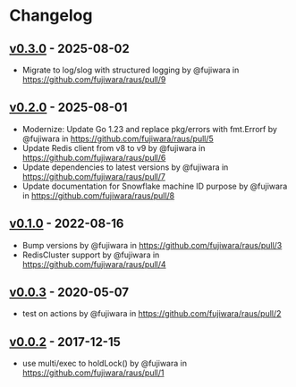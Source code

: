 # Changelog

## [v0.3.0](https://github.com/fujiwara/raus/compare/v0.2.0...v0.3.0) - 2025-08-02
- Migrate to log/slog with structured logging by @fujiwara in https://github.com/fujiwara/raus/pull/9

## [v0.2.0](https://github.com/fujiwara/raus/compare/v0.1.0...v0.2.0) - 2025-08-01
- Modernize: Update Go 1.23 and replace pkg/errors with fmt.Errorf by @fujiwara in https://github.com/fujiwara/raus/pull/5
- Update Redis client from v8 to v9 by @fujiwara in https://github.com/fujiwara/raus/pull/6
- Update dependencies to latest versions by @fujiwara in https://github.com/fujiwara/raus/pull/7
- Update documentation for Snowflake machine ID purpose by @fujiwara in https://github.com/fujiwara/raus/pull/8

## [v0.1.0](https://github.com/fujiwara/raus/compare/v0.0.3...v0.1.0) - 2022-08-16
- Bump versions by @fujiwara in https://github.com/fujiwara/raus/pull/3
- RedisCluster support by @fujiwara in https://github.com/fujiwara/raus/pull/4

## [v0.0.3](https://github.com/fujiwara/raus/compare/v0.0.2...v0.0.3) - 2020-05-07
- test on actions by @fujiwara in https://github.com/fujiwara/raus/pull/2

## [v0.0.2](https://github.com/fujiwara/raus/commits/v0.0.2) - 2017-12-15
- use multi/exec to holdLock() by @fujiwara in https://github.com/fujiwara/raus/pull/1
